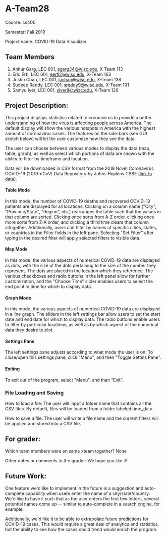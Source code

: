# A-Team28

Course: cs400

Semester: Fall 2019

Project name: COVID-19 Data Visualizer

## Team Members

1. Ankur Garg, LEC 001, agarg34@wisc.edu, X-Team 113
2. Eric Ertl, LEC 001, eertl2@wisc.edu,  X-Team 163
3. Justin Chan, LEC 001, jachan@wisc.edu,  X-Team 138
4. Sudeep Reddy, LEC 001, sreddy9@wisc.edu,  X-Team 101
5. Samyu Iyer, LEC 001, siyer8@wisc.edu,  X-Team 126

## Project Description:

This project displays statistics related to coronavirus to provide a better understanding of how the virus is affecting people across America. The default display will show the various hotspots in America with the highest amount of coronavirus cases. The features on the side-bars (see GUI sketch below) will let the user customize how they see the data.

The user can choose between various modes to display the data (map, table, graph), as well as select which portions of data are shown with the ability to filter by timeframe and location.

Data will be downloaded in CSV format from the 2019 Novel Coronavirus COVID-19 (2019-nCoV) Data Repository by Johns Hopkins CSSE [(link to data)](https://github.com/CSSEGISandData/COVID-19).

#### Table Mode

In this mode, the number of COVID-19 deaths and recovered COVID-19 patients are displayed for all locations. Clicking on a column name ("City", "Province/State", "Region", etc.) rearranges the table such that the values in that column are sorted. Clicking once sorts from A-Z order, clicking once more sorts from Z-A order, and clicking a third time clears that column altogether. Additionally, users can filter by names of specific cities, states, or countries in the Filter fields in the left pane. Selecting "Set Filter" after typing in the desired filter will apply selected filters to visible data. 

#### Map Mode

In this mode, the various aspects of numerical COVID-19 data are displayed as dots, with the size of the dots pertaining to the size of the number they represent. The dots are placed in the location which they reference. The various checkboxes and radio buttons in the left panel allow for further customization, and the "Choose Time" slider enables users to select the end point in time for which to display data. 

#### Graph Mode

In this mode, the various aspects of numerical COVID-19 data are displayed in a line graph. The sliders in the left settings bar allow users to set the start date and end date for which to display data. The radio buttons enable users to filter by particular locations, as well as by which aspect of the numerical data they desire to plot.

#### Settings Pane
The left settings pane adjusts according to what mode the user is on. To close/open this settings pane, click "Menu", and then "Toggle Settins Pane". 

#### Exiting
To exit out of the program, select "Menu", and then "Exit". 

### File Loading and Saving

How to load a file: The user will input a folder name that contains all the CSV files. By default, files will be loaded from a folder labeled time_data.

How to save a file: The user will write a file name and the current filters will be applied and stored into a CSV file.

## For grader:

Which team members were on same xteam together?
None

Other notes or comments to the grader:
We hope you like it!

## Future Work:

One feature we'd like to implement in the future is a suggestion and auto-complete capability when users enter the name of a city/state/country. We'd like to have it such that as the user enters the first few letters, several potential names come up -- similar to auto-complete in a search engine, for example. 

Additionally, we'd like it to be able to extrapolate future predictions for COVID-19 cases. This would require a great deal of analytics and statistics, but the ability to see how the cases could trend would enrich the program. 
